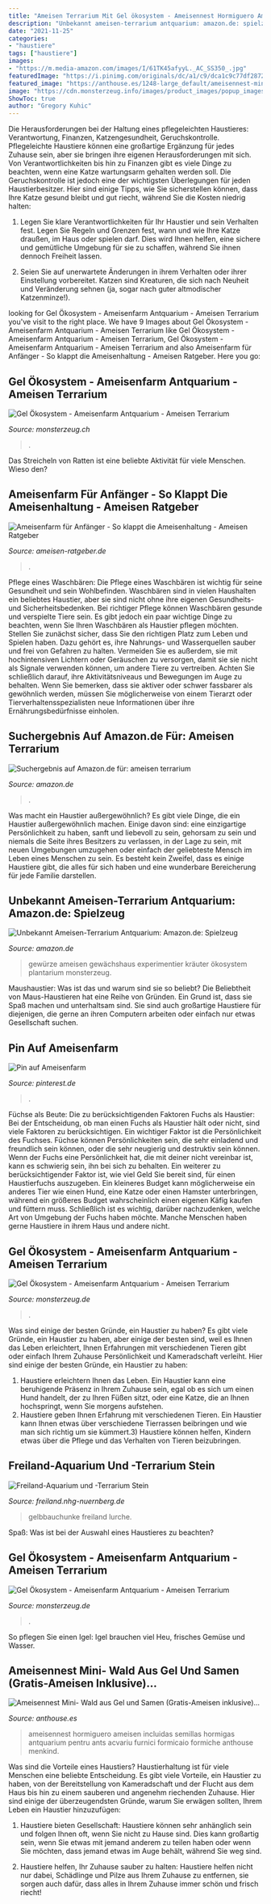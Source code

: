 ```yaml
---
title: "Ameisen Terrarium Mit Gel ökosystem - Ameisennest Hormiguero Ameisen Incluidas Semillas Hormigas Antquarium Pentru Ants Acvariu Furnici Formicaio Formiche Anthouse Menkind"
description: "Unbekannt ameisen-terrarium antquarium: amazon.de: spielzeug"
date: "2021-11-25"
categories:
- "haustiere"
tags: ["haustiere"]
images:
- "https://m.media-amazon.com/images/I/61TK45afyyL._AC_SS350_.jpg"
featuredImage: "https://i.pinimg.com/originals/dc/a1/c9/dca1c9c77df2872ad2c320cd478aed7a.jpg"
featured_image: "https://anthouse.es/1248-large_default/ameisennest-mini-wald-aus-gel-und-samen-gratis-ameisen-inklusive-padagogisch-fur-kinder-anthouse.jpg"
image: "https://cdn.monsterzeug.info/images/product_images/popup_images/x3168_3.jpg.pagespeed.ic.ulB8Wqa6cT.jpg"
ShowToc: true
author: "Gregory Kuhic"
---
```



Die Herausforderungen bei der Haltung eines pflegeleichten Haustieres: Verantwortung, Finanzen, Katzengesundheit, Geruchskontrolle.
Pflegeleichte Haustiere können eine großartige Ergänzung für jedes Zuhause sein, aber sie bringen ihre eigenen Herausforderungen mit sich. Von Verantwortlichkeiten bis hin zu Finanzen gibt es viele Dinge zu beachten, wenn eine Katze wartungsarm gehalten werden soll. Die Geruchskontrolle ist jedoch eine der wichtigsten Überlegungen für jeden Haustierbesitzer. Hier sind einige Tipps, wie Sie sicherstellen können, dass Ihre Katze gesund bleibt und gut riecht, während Sie die Kosten niedrig halten:
1. Legen Sie klare Verantwortlichkeiten für Ihr Haustier und sein Verhalten fest. Legen Sie Regeln und Grenzen fest, wann und wie Ihre Katze draußen, im Haus oder spielen darf. Dies wird Ihnen helfen, eine sichere und gemütliche Umgebung für sie zu schaffen, während Sie ihnen dennoch Freiheit lassen.

2. Seien Sie auf unerwartete Änderungen in ihrem Verhalten oder ihrer Einstellung vorbereitet. Katzen sind Kreaturen, die sich nach Neuheit und Veränderung sehnen (ja, sogar nach guter altmodischer Katzenminze!).

	

		
looking for Gel Ökosystem - Ameisenfarm Antquarium - Ameisen Terrarium you've visit to the right place. We have 9 Images about Gel Ökosystem - Ameisenfarm Antquarium - Ameisen Terrarium like Gel Ökosystem - Ameisenfarm Antquarium - Ameisen Terrarium, Gel Ökosystem - Ameisenfarm Antquarium - Ameisen Terrarium and also Ameisenfarm für Anfänger - So klappt die Ameisenhaltung - Ameisen Ratgeber. Here you go:
		
    
## Gel Ökosystem - Ameisenfarm Antquarium - Ameisen Terrarium

<img loading=lazy src="https://cdn.monsterzeug.info/images/product_images/original_images/3168_4.jpg" onerror="this.onerror=null;this.src='https://tse3.mm.bing.net/th?id=OIP.vF0QKm9XLlXKWtUK_26qNgHaHa&amp;pid=15.1';" alt="Gel Ökosystem - Ameisenfarm Antquarium - Ameisen Terrarium">

_Source: monsterzeug.ch_

>. 

	

Das Streicheln von Ratten ist eine beliebte Aktivität für viele Menschen. Wieso den?

    
## Ameisenfarm Für Anfänger - So Klappt Die Ameisenhaltung - Ameisen Ratgeber

<img loading=lazy src="http://www.ameisen-ratgeber.de/wp-content/uploads/2017/06/ameisen-farm-grafik-min.jpg" onerror="this.onerror=null;this.src='https://tse4.mm.bing.net/th?id=OIP.kclqDgc3RU9_4BBJPV8L8gAAAA&amp;pid=15.1';" alt="Ameisenfarm für Anfänger - So klappt die Ameisenhaltung - Ameisen Ratgeber">

_Source: ameisen-ratgeber.de_

>. 

	

Pflege eines Waschbären: Die Pflege eines Waschbären ist wichtig für seine Gesundheit und sein Wohlbefinden.
Waschbären sind in vielen Haushalten ein beliebtes Haustier, aber sie sind nicht ohne ihre eigenen Gesundheits- und Sicherheitsbedenken. Bei richtiger Pflege können Waschbären gesunde und verspielte Tiere sein. Es gibt jedoch ein paar wichtige Dinge zu beachten, wenn Sie Ihren Waschbären als Haustier pflegen möchten. Stellen Sie zunächst sicher, dass Sie den richtigen Platz zum Leben und Spielen haben. Dazu gehört es, ihre Nahrungs- und Wasserquellen sauber und frei von Gefahren zu halten. Vermeiden Sie es außerdem, sie mit hochintensiven Lichtern oder Geräuschen zu versorgen, damit sie sie nicht als Signale verwenden können, um andere Tiere zu vertreiben. Achten Sie schließlich darauf, ihre Aktivitätsniveaus und Bewegungen im Auge zu behalten. Wenn Sie bemerken, dass sie aktiver oder schwer fassbarer als gewöhnlich werden, müssen Sie möglicherweise von einem Tierarzt oder Tierverhaltensspezialisten neue Informationen über ihre Ernährungsbedürfnisse einholen.

    
## Suchergebnis Auf Amazon.de Für: Ameisen Terrarium

<img loading=lazy src="https://m.media-amazon.com/images/I/71hM80izGgL._AC_UL640_QL65_.jpg" onerror="this.onerror=null;this.src='https://tse4.mm.bing.net/th?id=OIP.dWj1KA-dO6gd78-uadBbsQHaIA&amp;pid=15.1';" alt="Suchergebnis auf Amazon.de für: ameisen terrarium">

_Source: amazon.de_

>. 

	

Was macht ein Haustier außergewöhnlich?
Es gibt viele Dinge, die ein Haustier außergewöhnlich machen. Einige davon sind: eine einzigartige Persönlichkeit zu haben, sanft und liebevoll zu sein, gehorsam zu sein und niemals die Seite ihres Besitzers zu verlassen, in der Lage zu sein, mit neuen Umgebungen umzugehen oder einfach der geliebteste Mensch im Leben eines Menschen zu sein. Es besteht kein Zweifel, dass es einige Haustiere gibt, die alles für sich haben und eine wunderbare Bereicherung für jede Familie darstellen.

    
## Unbekannt Ameisen-Terrarium Antquarium: Amazon.de: Spielzeug

<img loading=lazy src="https://m.media-amazon.com/images/I/61TK45afyyL._AC_SS350_.jpg" onerror="this.onerror=null;this.src='https://tse2.mm.bing.net/th?id=OIP.SlMM-VSigCYjrsoAd7IG6AAAAA&amp;pid=15.1';" alt="Unbekannt Ameisen-Terrarium Antquarium: Amazon.de: Spielzeug">

_Source: amazon.de_

>gewürze ameisen gewächshaus experimentier kräuter ökosystem plantarium monsterzeug. 

	

Maushaustier: Was ist das und warum sind sie so beliebt?
Die Beliebtheit von Maus-Haustieren hat eine Reihe von Gründen. Ein Grund ist, dass sie Spaß machen und unterhaltsam sind. Sie sind auch großartige Haustiere für diejenigen, die gerne an ihren Computern arbeiten oder einfach nur etwas Gesellschaft suchen.

    
## Pin Auf Ameisenfarm

<img loading=lazy src="https://i.pinimg.com/originals/dc/a1/c9/dca1c9c77df2872ad2c320cd478aed7a.jpg" onerror="this.onerror=null;this.src='https://tse1.mm.bing.net/th?id=OIP.stIUnIqCgFsQD8GPWxwfgQAAAA&amp;pid=15.1';" alt="Pin auf Ameisenfarm">

_Source: pinterest.de_

>. 

	

Füchse als Beute: Die zu berücksichtigenden Faktoren
Fuchs als Haustier: Bei der Entscheidung, ob man einen Fuchs als Haustier hält oder nicht, sind viele Faktoren zu berücksichtigen. Ein wichtiger Faktor ist die Persönlichkeit des Fuchses. Füchse können Persönlichkeiten sein, die sehr einladend und freundlich sein können, oder die sehr neugierig und destruktiv sein können. Wenn der Fuchs eine Persönlichkeit hat, die mit deiner nicht vereinbar ist, kann es schwierig sein, ihn bei sich zu behalten. Ein weiterer zu berücksichtigender Faktor ist, wie viel Geld Sie bereit sind, für einen Haustierfuchs auszugeben. Ein kleineres Budget kann möglicherweise ein anderes Tier wie einen Hund, eine Katze oder einen Hamster unterbringen, während ein größeres Budget wahrscheinlich einen eigenen Käfig kaufen und füttern muss. Schließlich ist es wichtig, darüber nachzudenken, welche Art von Umgebung der Fuchs haben möchte. Manche Menschen haben gerne Haustiere in ihrem Haus und andere nicht.

    
## Gel Ökosystem - Ameisenfarm Antquarium - Ameisen Terrarium

<img loading=lazy src="https://cdn.monsterzeug.info/images/product_images/popup_images/3168_4.jpg" onerror="this.onerror=null;this.src='https://tse3.mm.bing.net/th?id=OIP.4Klr_A-T5bLE8a7pYvHmaQHaHa&amp;pid=15.1';" alt="Gel Ökosystem - Ameisenfarm Antquarium - Ameisen Terrarium">

_Source: monsterzeug.de_

>. 

	

Was sind einige der besten Gründe, ein Haustier zu haben?
Es gibt viele Gründe, ein Haustier zu haben, aber einige der besten sind, weil es Ihnen das Leben erleichtert, Ihnen Erfahrungen mit verschiedenen Tieren gibt oder einfach Ihrem Zuhause Persönlichkeit und Kameradschaft verleiht. Hier sind einige der besten Gründe, ein Haustier zu haben:
1. Haustiere erleichtern Ihnen das Leben. Ein Haustier kann eine beruhigende Präsenz in Ihrem Zuhause sein, egal ob es sich um einen Hund handelt, der zu Ihren Füßen sitzt, oder eine Katze, die an Ihnen hochspringt, wenn Sie morgens aufstehen.
2. Haustiere geben Ihnen Erfahrung mit verschiedenen Tieren. Ein Haustier kann Ihnen etwas über verschiedene Tierrassen beibringen und wie man sich richtig um sie kümmert.3) Haustiere können helfen, Kindern etwas über die Pflege und das Verhalten von Tieren beizubringen.

    
## Freiland-Aquarium Und -Terrarium Stein

<img loading=lazy src="http://www.freiland.nhg-nuernberg.de/bilder/tiere/gelbbauch/gelbbauch-sl.jpg" onerror="this.onerror=null;this.src='https://tse1.mm.bing.net/th?id=OIP.1YlocS6l3lMVAsllH5ovGgHaCB&amp;pid=15.1';" alt="Freiland-Aquarium und -Terrarium Stein">

_Source: freiland.nhg-nuernberg.de_

>gelbbauchunke freiland lurche. 

	

Spaß: Was ist bei der Auswahl eines Haustieres zu beachten?

    
## Gel Ökosystem - Ameisenfarm Antquarium - Ameisen Terrarium

<img loading=lazy src="https://cdn.monsterzeug.info/images/product_images/popup_images/x3168_3.jpg.pagespeed.ic.ulB8Wqa6cT.jpg" onerror="this.onerror=null;this.src='https://tse2.mm.bing.net/th?id=OIP.3m8ub5cuF-i5Pislou3LNgHaHO&amp;pid=15.1';" alt="Gel Ökosystem - Ameisenfarm Antquarium - Ameisen Terrarium">

_Source: monsterzeug.de_

>. 

	

So pflegen Sie einen Igel: Igel brauchen viel Heu, frisches Gemüse und Wasser.

    
## Ameisennest Mini- Wald Aus Gel Und Samen (Gratis-Ameisen Inklusive)...

<img loading=lazy src="https://anthouse.es/1248-large_default/ameisennest-mini-wald-aus-gel-und-samen-gratis-ameisen-inklusive-padagogisch-fur-kinder-anthouse.jpg" onerror="this.onerror=null;this.src='https://tse1.mm.bing.net/th?id=OIP.SDM5VNl9dNvxFyFuccyxmQAAAA&amp;pid=15.1';" alt="Ameisennest Mini- Wald aus Gel und Samen (Gratis-Ameisen inklusive)...">

_Source: anthouse.es_

>ameisennest hormiguero ameisen incluidas semillas hormigas antquarium pentru ants acvariu furnici formicaio formiche anthouse menkind. 

	

Was sind die Vorteile eines Haustiers?
Haustierhaltung ist für viele Menschen eine beliebte Entscheidung. Es gibt viele Vorteile, ein Haustier zu haben, von der Bereitstellung von Kameradschaft und der Flucht aus dem Haus bis hin zu einem sauberen und angenehm riechenden Zuhause. Hier sind einige der überzeugendsten Gründe, warum Sie erwägen sollten, Ihrem Leben ein Haustier hinzuzufügen:
1. Haustiere bieten Gesellschaft: Haustiere können sehr anhänglich sein und folgen Ihnen oft, wenn Sie nicht zu Hause sind. Dies kann großartig sein, wenn Sie etwas mit jemand anderem zu teilen haben oder wenn Sie möchten, dass jemand etwas im Auge behält, während Sie weg sind.

2. Haustiere helfen, Ihr Zuhause sauber zu halten: Haustiere helfen nicht nur dabei, Schädlinge und Pilze aus Ihrem Zuhause zu entfernen, sie sorgen auch dafür, dass alles in Ihrem Zuhause immer schön und frisch riecht!

